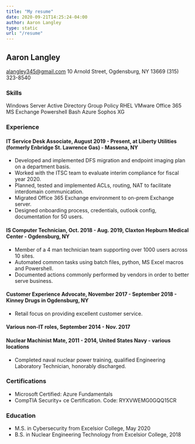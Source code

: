 ```yaml
---
title: "My resume"
date: 2020-09-21T14:25:24-04:00
author: Aaron Langley
type: static
url: "/resume"
---
```

## Aaron Langley

alangley345@gmail.com   10 Arnold Street, Ogdensburg, NY 13669  (315) 323-8540

### Skills

Windows Server
Active Directory
Group Policy
RHEL
VMware
Office 365
MS Exchange
Powershell
Bash
Azure
Sophos XG

### Experience

#### IT Service Desk Associate, August 2019 - Present, at Liberty Utilities (formerly  Enbridge St. Lawrence Gas) - Massena, NY

- Developed and implemented DFS migration and endpoint imaging plan on a department basis.
- Worked with the ITSC team to evaluate interim compliance for fiscal year 2020.
- Planned, tested and implemented ACLs, routing, NAT to facilitate interdomain communication.
- Migrated Office 365 Exchange environment to on-prem Exchange server.
- Designed onboarding process, credentials, outlook config, documentation for 50 users.

#### IS Computer Technician, Oct. 2018 - Aug. 2019, Claxton Hepburn Medical Center - Ogdensburg, NY

- Member of a 4 man technician team supporting over 1000 users across 10 sites.
- Automated common tasks using batch files, python, MS Excel macros and Powershell.
- Documented actions commonly performed by vendors in order to better serve business.

#### Customer Experience Advocate, November 2017 - September 2018 - Kinney Drugs in Ogdensburg, NY

- Retail focus on providing excellent customer service.

#### Various non-IT roles, September 2014 - Nov. 2017

#### Nuclear Machinist Mate, 2011 - 2014, United States Navy - various locations

- Completed naval nuclear power training, qualified Engineering Laboratory Technician, honorably discharged.

### Certifications

- Microsoft Certified: Azure Fundamentals
- CompTIA Security+ ce Certification. Code: RYXVWEMG0GQQ15CR

### Education

- M.S. in Cybersecurity from Excelsior College, May 2020
- B.S. in Nuclear Engineering Technology from Excelsior College, 2018
